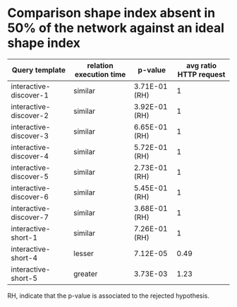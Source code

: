     
# Comparison shape index absent in 50% of the network against an ideal shape index
    
| Query template         | relation execution time   | p-value       |   avg ratio HTTP request |
|------------------------|---------------------------|---------------|--------------------------|
| interactive-discover-1 | similar                   | 3.71E-01 (RH) |                     1    |
| interactive-discover-2 | similar                   | 3.92E-01 (RH) |                     1    |
| interactive-discover-3 | similar                   | 6.65E-01 (RH) |                     1    |
| interactive-discover-4 | similar                   | 5.72E-01 (RH) |                     1    |
| interactive-discover-5 | similar                   | 2.73E-01 (RH) |                     1    |
| interactive-discover-6 | similar                   | 5.45E-01 (RH) |                     1    |
| interactive-discover-7 | similar                   | 3.68E-01 (RH) |                     1    |
| interactive-short-1    | similar                   | 7.26E-01 (RH) |                     1    |
| interactive-short-4    | lesser                    | 7.12E-05      |                     0.49 |
| interactive-short-5    | greater                   | 3.73E-03      |                     1.23 |

RH, indicate that the p-value is associated to the rejected hypothesis.
